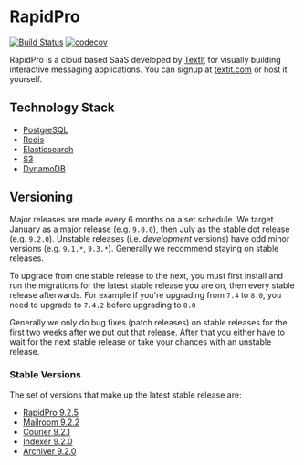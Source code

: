 # RapidPro

[![Build Status](https://github.com/nyaruka/rapidpro/workflows/CI/badge.svg)](https://github.com/nyaruka/rapidpro/actions?query=workflow%3ACI) 
[![codecov](https://codecov.io/gh/nyaruka/rapidpro/branch/main/graph/badge.svg)](https://codecov.io/gh/nyaruka/rapidpro)

RapidPro is a cloud based SaaS developed by [TextIt](https://textit.com) for visually building interactive messaging applications. You can signup at 
[textit.com](https://textit.com) or host it yourself.

## Technology Stack

 * [PostgreSQL](https://www.postgresql.org)
 * [Redis](https://redis.io)
 * [Elasticsearch](https://www.elastic.co/elasticsearch)
 * [S3](https://aws.amazon.com/s3/)
 * [DynamoDB](https://aws.amazon.com/dynamodb/)

## Versioning

Major releases are made every 6 months on a set schedule. We target January as a major release (e.g. `9.0.0`), then 
July as the stable dot release (e.g. `9.2.0`). Unstable releases (i.e. *development* versions) have odd minor versions 
(e.g. `9.1.*`, `9.3.*`). Generally we recommend staying on stable releases.

To upgrade from one stable release to the next, you must first install and run the migrations
for the latest stable release you are on, then every stable release afterwards. For example if you're upgrading from 
`7.4` to `8.0`, you need to upgrade to `7.4.2` before upgrading to `8.0`

Generally we only do bug fixes (patch releases) on stable releases for the first two weeks after we put
out that release. After that you either have to wait for the next stable release or take your chances with an unstable 
release.

### Stable Versions

The set of versions that make up the latest stable release are:

 * [RapidPro 9.2.5](https://github.com/nyaruka/rapidpro/releases/tag/v9.2.5)
 * [Mailroom 9.2.2](https://github.com/nyaruka/mailroom/releases/tag/v9.2.2)
 * [Courier 9.2.1](https://github.com/nyaruka/courier/releases/tag/v9.2.1)
 * [Indexer 9.2.0](https://github.com/nyaruka/rp-indexer/releases/tag/v9.2.0)
 * [Archiver 9.2.0](https://github.com/nyaruka/rp-archiver/releases/tag/v9.2.0)
